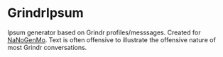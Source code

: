 # GrindrIpsum
 Ipsum generator based on Grindr profiles/messsages. Created for [NaNoGenMo](https://github.com/NaNoGenMo/2019/issues/43).  Text is often offensive to illustrate the offensive nature of most Grindr conversations. 
